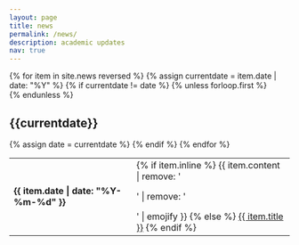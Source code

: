 ```yaml
---
layout: page
title: news
permalink: /news/
description: academic updates
nav: true
---
```



<div class="news">
  <div class="table-responsive">
  {% for item in site.news reversed %}
    {% assign currentdate = item.date | date: "%Y" %}
    {% if currentdate != date %}
      {% unless forloop.first %}</table></div>{% endunless %}
      <h2 class="year">{{currentdate}}</h2>
      <table class="table table-sm table-borderless">
      {% assign date = currentdate %}
    {% endif %}
        <tr>
          <td scope="row"><strong>{{ item.date | date: "%Y-%m-%d" }}</strong></td>
          <td>
            {% if item.inline %}
              {{ item.content | remove: '<p>' | remove: '</p>' | emojify }}
            {% else %}
              <a class="news-title" href="{{ item.url | relative_url }}">{{ item.title }}</a>
            {% endif %}
          </td>
        </tr>
  {% endfor %}
